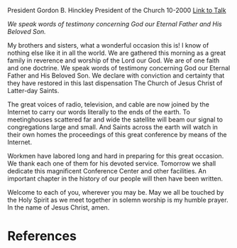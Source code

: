 President Gordon B. Hinckley
President of the Church
10-2000
[Link to Talk](https://www.churchofjesuschrist.org/study/general-conference/2000/10/a-great-family-in-reverence-and-worship?lang=eng)

_We speak words of testimony concerning God our Eternal Father and His Beloved Son._

My brothers and sisters, what a wonderful occasion this is! I know of nothing else like it in all the world. We are gathered this morning as a great family in reverence and worship of the Lord our God. We are of one faith and one doctrine. We speak words of testimony concerning God our Eternal Father and His Beloved Son. We declare with conviction and certainty that they have restored in this last dispensation The Church of Jesus Christ of Latter-day Saints.

The great voices of radio, television, and cable are now joined by the Internet to carry our words literally to the ends of the earth. To meetinghouses scattered far and wide the satellite will beam our signal to congregations large and small. And Saints across the earth will watch in their own homes the proceedings of this great conference by means of the Internet.

Workmen have labored long and hard in preparing for this great occasion. We thank each one of them for his devoted service. Tomorrow we shall dedicate this magnificent Conference Center and other facilities. An important chapter in the history of our people will then have been written.

Welcome to each of you, wherever you may be. May we all be touched by the Holy Spirit as we meet together in solemn worship is my humble prayer. In the name of Jesus Christ, amen.

# References
